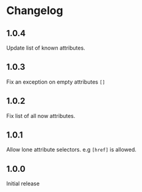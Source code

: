 # Changelog

## 1.0.4

Update list of known attributes.

## 1.0.3

Fix an exception on empty attributes `[]`

## 1.0.2

Fix list of all now attributes.

## 1.0.1

Allow lone attribute selectors. e.g `[href]` is allowed.

## 1.0.0

Initial release
